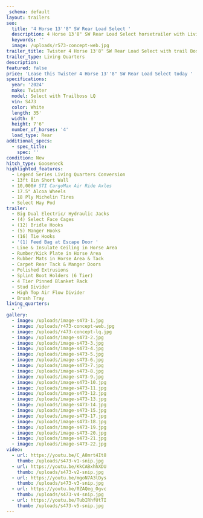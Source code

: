 ```yaml
---
_schema: default
layout: trailers
seo:
  title: '4 Horse 13''8" SW Rear Load Select '
  description: 4 Horse 13'8" SW Rear Load Select horsetrailer with Living Quarters
  keywords: ''
  image: /uploads/r573-concept-web.jpg
trailer_title: Twister 4 Horse 13'8" SW Rear Load Select with trail Boss LQ S473
trailer_type: Living Quarters
description:
featured: false
price: 'Lease this Twister 4 Horse 13''8" SW Rear Load Select today '
specifications:
  year: '2024'
  make: Twister
  model: Select with Trailboss LQ
  vin: S473
  color: White
  length: 35'
  width: 8'
  height: 7'6"
  number_of_horses: '4'
  load_type: Rear
additional_specs:
  - spec_title:
    spec: ''
condition: New
hitch_type: Gooseneck
highlighted_features:
  - Legend Series Living Quarters Conversion
  - 13ft 8in Short Wall
  - 10,000# STI CargoMax Air Ride Axles
  - 17.5" Alcoa Wheels
  - 18 Ply Michelin Tires
  - Select Hay Pod
trailer:
  - Big Dual Electric/ Hydraulic Jacks
  - (4) Select Face Cages
  - (12) Bridle Hooks
  - (5) Manger Hooks
  - (16) Tie Hooks
  - '(1) Feed Bag at Escape Door '
  - Line & Insulate Ceiling in Horse Area
  - Rumber/Kick Plate in Horse Area
  - Rubber Mats in Horse Area & Tack
  - Carpet Rear Tack & Manger Doors
  - Polished Extrusions
  - Splint Boot Holders (6 Tier)
  - 4 Tier Pinned Blanket Rack
  - Stud Divider
  - High Top Air Flow Divider
  - Brush Tray
living_quarters:
  - ''
gallery:
  - image: /uploads/image-s473-1.jpg
  - image: /uploads/r473-concept-web.jpg
  - image: /uploads/r473-concept-lq.jpg
  - image: /uploads/image-s473-2.jpg
  - image: /uploads/image-s473-3.jpg
  - image: /uploads/image-s473-4.jpg
  - image: /uploads/image-s473-5.jpg
  - image: /uploads/image-s473-6.jpg
  - image: /uploads/image-s473-7.jpg
  - image: /uploads/image-s473-8.jpg
  - image: /uploads/image-s473-9.jpg
  - image: /uploads/image-s473-10.jpg
  - image: /uploads/image-s473-11.jpg
  - image: /uploads/image-s473-12.jpg
  - image: /uploads/image-s473-13.jpg
  - image: /uploads/image-s473-14.jpg
  - image: /uploads/image-s473-15.jpg
  - image: /uploads/image-s473-17.jpg
  - image: /uploads/image-s473-18.jpg
  - image: /uploads/image-s473-19.jpg
  - image: /uploads/image-s473-20.jpg
  - image: /uploads/image-s473-21.jpg
  - image: /uploads/image-s473-22.jpg
video:
  - url: https://youtu.be/C_A8mrt4It8
    thumb: /uploads/s473-v1-snip.jpg
  - url: https://youtu.be/KkCABxhhXDU
    thumb: /uploads/s473-v2-snip.jpg
  - url: https://youtu.be/mgoN7A3lDys
    thumb: /uploads/s473-v3-snip.jpg
  - url: https://youtu.be/0ZAQeg_Ogvc
    thumb: /uploads/s473-v4-snip.jpg
  - url: https://youtu.be/TubIRhfUtTI
    thumb: /uploads/s473-v5-snip.jpg
---
```

